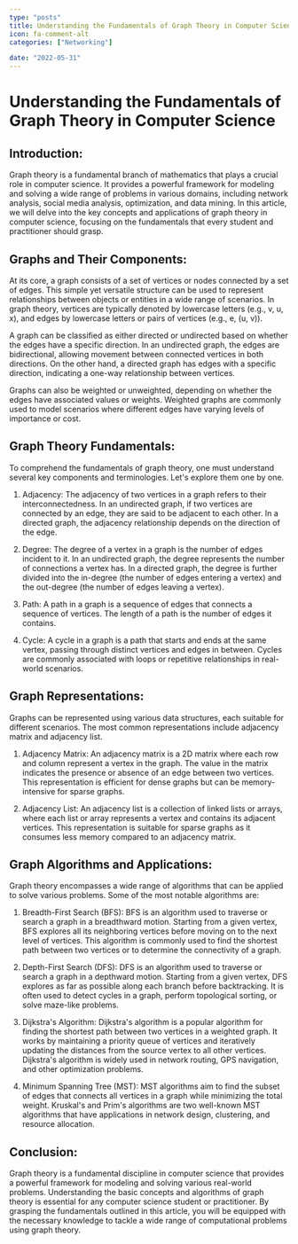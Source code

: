 ```yaml
---
type: "posts"
title: Understanding the Fundamentals of Graph Theory in Computer Science
icon: fa-comment-alt
categories: ["Networking"]

date: "2022-05-31"
---
```




# Understanding the Fundamentals of Graph Theory in Computer Science

## Introduction:
Graph theory is a fundamental branch of mathematics that plays a crucial role in computer science. It provides a powerful framework for modeling and solving a wide range of problems in various domains, including network analysis, social media analysis, optimization, and data mining. In this article, we will delve into the key concepts and applications of graph theory in computer science, focusing on the fundamentals that every student and practitioner should grasp.

## Graphs and Their Components:
At its core, a graph consists of a set of vertices or nodes connected by a set of edges. This simple yet versatile structure can be used to represent relationships between objects or entities in a wide range of scenarios. In graph theory, vertices are typically denoted by lowercase letters (e.g., v, u, x), and edges by lowercase letters or pairs of vertices (e.g., e, (u, v)).

A graph can be classified as either directed or undirected based on whether the edges have a specific direction. In an undirected graph, the edges are bidirectional, allowing movement between connected vertices in both directions. On the other hand, a directed graph has edges with a specific direction, indicating a one-way relationship between vertices.

Graphs can also be weighted or unweighted, depending on whether the edges have associated values or weights. Weighted graphs are commonly used to model scenarios where different edges have varying levels of importance or cost.

## Graph Theory Fundamentals:
To comprehend the fundamentals of graph theory, one must understand several key components and terminologies. Let's explore them one by one.

1. Adjacency: The adjacency of two vertices in a graph refers to their interconnectedness. In an undirected graph, if two vertices are connected by an edge, they are said to be adjacent to each other. In a directed graph, the adjacency relationship depends on the direction of the edge.

2. Degree: The degree of a vertex in a graph is the number of edges incident to it. In an undirected graph, the degree represents the number of connections a vertex has. In a directed graph, the degree is further divided into the in-degree (the number of edges entering a vertex) and the out-degree (the number of edges leaving a vertex).

3. Path: A path in a graph is a sequence of edges that connects a sequence of vertices. The length of a path is the number of edges it contains.

4. Cycle: A cycle in a graph is a path that starts and ends at the same vertex, passing through distinct vertices and edges in between. Cycles are commonly associated with loops or repetitive relationships in real-world scenarios.

## Graph Representations:
Graphs can be represented using various data structures, each suitable for different scenarios. The most common representations include adjacency matrix and adjacency list.

1. Adjacency Matrix: An adjacency matrix is a 2D matrix where each row and column represent a vertex in the graph. The value in the matrix indicates the presence or absence of an edge between two vertices. This representation is efficient for dense graphs but can be memory-intensive for sparse graphs.

2. Adjacency List: An adjacency list is a collection of linked lists or arrays, where each list or array represents a vertex and contains its adjacent vertices. This representation is suitable for sparse graphs as it consumes less memory compared to an adjacency matrix.

## Graph Algorithms and Applications:
Graph theory encompasses a wide range of algorithms that can be applied to solve various problems. Some of the most notable algorithms are:

1. Breadth-First Search (BFS): BFS is an algorithm used to traverse or search a graph in a breadthward motion. Starting from a given vertex, BFS explores all its neighboring vertices before moving on to the next level of vertices. This algorithm is commonly used to find the shortest path between two vertices or to determine the connectivity of a graph.

2. Depth-First Search (DFS): DFS is an algorithm used to traverse or search a graph in a depthward motion. Starting from a given vertex, DFS explores as far as possible along each branch before backtracking. It is often used to detect cycles in a graph, perform topological sorting, or solve maze-like problems.

3. Dijkstra's Algorithm: Dijkstra's algorithm is a popular algorithm for finding the shortest path between two vertices in a weighted graph. It works by maintaining a priority queue of vertices and iteratively updating the distances from the source vertex to all other vertices. Dijkstra's algorithm is widely used in network routing, GPS navigation, and other optimization problems.

4. Minimum Spanning Tree (MST): MST algorithms aim to find the subset of edges that connects all vertices in a graph while minimizing the total weight. Kruskal's and Prim's algorithms are two well-known MST algorithms that have applications in network design, clustering, and resource allocation.

## Conclusion:
Graph theory is a fundamental discipline in computer science that provides a powerful framework for modeling and solving various real-world problems. Understanding the basic concepts and algorithms of graph theory is essential for any computer science student or practitioner. By grasping the fundamentals outlined in this article, you will be equipped with the necessary knowledge to tackle a wide range of computational problems using graph theory.